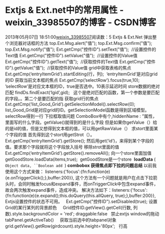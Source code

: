# Extjs & Ext.net中的常用属性 - weixin_33985507的博客 - CSDN博客
2013年05月07日 18:51:00[weixin_33985507](https://me.csdn.net/weixin_33985507)阅读数：5
Extjs & Ext.Net 弹出整个浏览器对话框的方法
top.Ext.Msg.alert("值");
top.Ext.Msg.confirm("值");
top.Ext.Msg.notify("值");
Ext.getCmp("控件ID").setText("值");  //设置控件的Text值
Ext.getCmp("控件ID").setValue("值");  //设置控件的Value值
Ext.getCmp("控件ID").getText("值");  //获取控件的Text值
Ext.getCmp("控件ID").getValue("值");  //获取控件的Value值
grid中获取表格的焦点
Ext.getCmp(‘entryItemGrid’).startEditing(行，列);  ‘entryItemGrid’是对应grid的ID
获取当前文本框的焦点
Ext.getCmp(’selectRow’).focus(true,10);   ’selectRow’是对应文本框的ID，true是否选中。10表示延迟时间
store数据的绝对匹配
findDs.findExact(‘lgid’,gid);   这个是绝对匹配的函数，第一个参数是要匹配的字段。。第二个是要匹配的指
获取grid行的焦点
Ext.getCmp(‘list_Good_Grid’).getSelectionModel().selectRow(0);
list_Good_Grid是对应grid的ID。getSelectionModel函数是得到区域模型。selectRow得到一行
下拉框取值问题
ComboBox中有个,hiddenName : ”属性，里面写的什么字段。getValue()就得到的是什么字段
但是如果你getValue（）给的是id的值，但是又想得到文本框的值，可以用getRawValue（）
求stort里面某个字段的值
首先得到这个stort用getStrot（）。Ext.getCmp(‘entryItemGrid’).getStore();
然后用get(‘id’)，来得到某个字段的值。要求那个字段就将这个字段放入括号
移除strot里面的值
Ext.getCmp(‘entryItemGrid’).getStore().removeAll();
向一个store里面加值
getGoodStore.loadData(items,true);  getGoodStore是一个store  
**loadData** ( `Object data, ``Boolean add `)
**combobox 获得焦点即下拉的问题总结**
以前我使用这个方式来做： listeners:{'focus':{fn:function(e){e.onTriggerClick();},buffer:200}},
这个方法有一个问题就是用户在点击下拉箭头时，会同时触发focus和expand事件，而onTriggerClick中包含expand事件，故会两次触发expand事件，造成冲突。
解决方法如下：listeners:{'focus':{fn:function(e){e.expand();this.doQuery(this.allQuery, true);},buffer:200}},
Extjs设置控件的状态不可用。   Ext.getCmp("控件ID").setDisabled(true);
设置Grid的某行某列的背景颜色     Grid控件ID.getView().getCell(行数, 列数).style.backgroundColor = 'red';
 draggable:false   禁止extjs window的拖动
 tabPanel.getActiveTab()     获取当前选中的tabpanel对象
grid.getView().getRow(girdcount).style.height='80px';   行高
